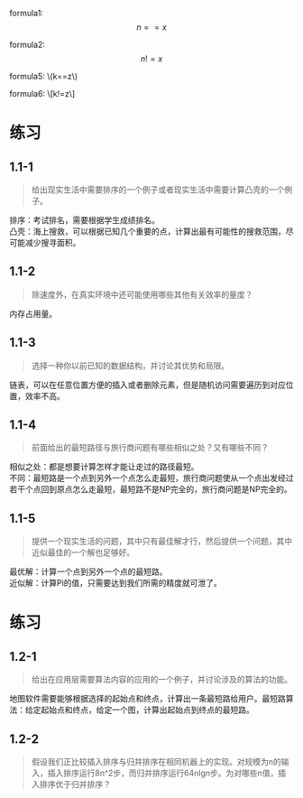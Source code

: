 <script src="https://polyfill.io/v3/polyfill.min.js?features=es6"></script>
<script id="MathJax-script" async src="https://cdn.jsdelivr.net/npm/mathjax@3/es5/tex-mml-chtml.js"></script>

formula1: $$n==x$$

formula2: $$n!=x$$

formula5: \\(k==z\\)

formula6: \\[k!=z\\]

# 练习

## 1.1-1

> 给出现实生活中需要排序的一个例子或者现实生活中需要计算凸壳的一个例子。

排序：考试排名，需要根据学生成绩排名。  
凸壳：海上搜救，可以根据已知几个重要的点，计算出最有可能性的搜救范围，尽可能减少搜寻面积。

## 1.1-2

> 除速度外，在真实环境中还可能使用哪些其他有关效率的量度？

内存占用量。

## 1.1-3

> 选择一种你以前已知的数据结构，并讨论其优势和局限。

链表，可以在任意位置方便的插入或者删除元素，但是随机访问需要遍历到对应位置，效率不高。

## 1.1-4

> 前面给出的最短路径与旅行商问题有哪些相似之处？又有哪些不同？

相似之处：都是想要计算怎样才能让走过的路径最短。  
不同：最短路是一个点到另外一个点怎么走最短，旅行商问题使从一个点出发经过若干个点回到原点怎么走最短，最短路不是NP完全的，旅行商问题是NP完全的。

 ## 1.1-5

 > 提供一个现实生活的问题，其中只有最佳解才行，然后提供一个问题，其中近似最佳的一个解也足够好。

 最优解：计算一个点到另外一个点的最短路。  
 近似解：计算Pi的值，只需要达到我们所需的精度就可泄了。

 # 练习

 ## 1.2-1

 > 给出在应用层需要算法内容的应用的一个例子，并讨论涉及的算法的功能。

 地图软件需要能够根据选择的起始点和终点，计算出一条最短路给用户。最短路算法：给定起始点和终点，给定一个图，计算出起始点到终点的最短路。

 ## 1.2-2

 > 假设我们正比较插入排序与归并排序在相同机器上的实现。对规模为n的输入，插入排序运行8n^2步，而归并排序运行64nlgn步。为对哪些n值，插入排序优于归并排序？